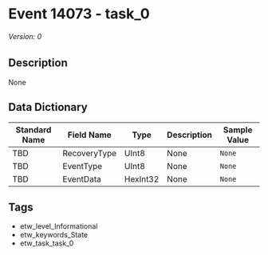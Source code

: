 # Event 14073 - task_0
###### Version: 0

## Description
None

## Data Dictionary
|Standard Name|Field Name|Type|Description|Sample Value|
|---|---|---|---|---|
|TBD|RecoveryType|UInt8|None|`None`|
|TBD|EventType|UInt8|None|`None`|
|TBD|EventData|HexInt32|None|`None`|

## Tags
* etw_level_Informational
* etw_keywords_State
* etw_task_task_0